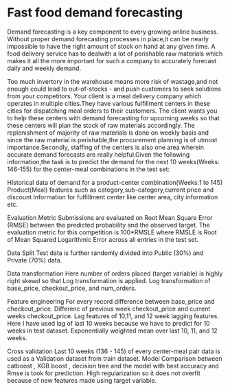 # Fast food demand forecasting
 

Demand forecasting is a key component to every growing online business. Without proper demand forecasting processes in place,it can be nearly impossible to have the right amount of stock on hand at any given time. A food delivery service has to dealwith a lot of perishable raw materials which makes it all the more important for such a company to accurately forecast daily and weekly demand.

Too much invertory in the warehouse means more risk of wastage,and not enough could lead to out-of-stocks - and push customers to seek solutions from your competitors. 
Your client is a meal delivery company which operates in multiple cities.They have various fulfillment centers in these cities for dispatching meal orders to their customers. The client wants you to help these centers with demand forecasting for upcoming weeks so that these centers will plan the stock of raw materials accordingly. The replenishment of majority of raw materials is done on weekly basis and since the raw material is perishable,the procurement planning is of utmost importance.Secondly, staffing of the centers is also one area wherein accurate demand forecasts are really helpful.Given the following information,the task is to predict the demand for the next 10 weeks(Weeks: 146-155) for the center-meal combinations in the test set:

Historical data of demand for a product-center combination(Weeks:1 to 145)
Product(Meal) features such as category,sub-category,current price and discount
Information for fulfillment center like center area, city information etc.


Evaluation Metric
Submissions are evaluated on Root Mean Square Error (RMSE) between the predicted probability and the observed target. The evaluation metric for this competition is 100*RMSLE where RMSLE is Root of Mean Squared Logarithmic Error across all entries in the test set.

Data Split
Test data is further randomly divided into Public (30%) and Private (70%) data.


Data transformation
Here number of orders placed (target variable) is highly right skewd so that Log transformation is applied.
Log transformation of base_price, checkout_price, and num_orders.

Feature engineering
For every record difference between base_price and checkout_price.
Differenc of previous week checkout_price and current weeks checkout_price.
Lag features of 10,11, and 12 week lagging features. Here I have used lag of last 10 weeks because we have to predict for 10 weeks in test dataset.
Exponentially weighted mean over last 10, 11, and 12 weeks.

Cross validation
Last 10 weeks (136 - 145) of every center-meal pair data is used as a Validation dataset from train dataset.
Model
Comparison between catboost , XGB boost , decision tree and the model with best accuracy and Rmse is took for prediction.
High regularization so it does not overfit because of new features made using target variable.



